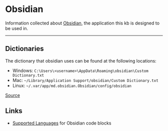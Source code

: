 # Obsidian

Information collected about [Obsidian](https://obsidian.md/), the application this kb is designed to be used in.

---

## Dictionaries

The dictionary that obsidian uses can be found at the following locations:

- Windows: `C:\Users\<username>\AppData\Roaming\obsidian\Custom Dictionary.txt`
- Mac: `~/Library/Application Support/obsidian/Custom Dictionary.txt`
- Linux: `~/.var/app/md.obsidian.Obsidian/config/obsidian`

[Source](https://forum.obsidian.md/t/where-is-the-user-spell-check-dictionary-file-located/35714/4)

## Links

- [Supported Languages](https://prismjs.com/#supported-languages) for Obsidian code blocks